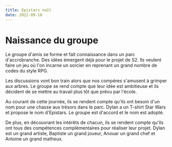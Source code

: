 ```yaml
---
title: Epistars naît
date: 2022-09-10
---
```


# Naissance du groupe

Le groupe d'amis se forme et fait connaissance dans un parc d'accrobranche. Des idées émergent déjà pour le projet de S2. Ils veulent faire un jeu où l'on incarne un sorcier en reprenant un grand nombre de codes du style RPG.

Les discussions vont bon train alors que nos compères s'amusent à grimper aux arbres. Le groupe se rend compte que leur idée est ambitieuse et ils décident de se mettre au travail plus tôt que prévu par l'école.

Au courant de cette journée, ils se rendent compte qu'ils ont besoin d'un nom pour une chasse aux trésors dans le parc. Dylan a un T-shirt Star Wars et propose le nom d'Epistars. Le groupe est d'accord et le nom est adopté.

De plus, en découvrant les intérêts de chacun, ils se rendent compte qu'ils ont tous des compétences complémentaires pour réaliser leur projet. Dylan est un grand artiste, Baptiste un grand joueur, Anouar un grand chef et Antoine un grand matheux.
